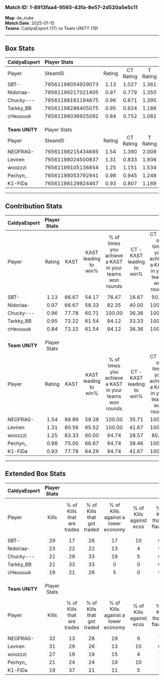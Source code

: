 ### Match ID: 1-8913faa4-9565-43fa-8e57-2d520a5e5c11  
**Map**: de_nuke  
**Match Date**: 2025-01-15  
**Teams**: CaldyaEsport (17) vs Team UNiTY (19)  

---  

## Box Stats  

| **CaldyaEsport** | Player Stats      |        |           |          |       |       |       |         |        |      |     |
| :- | :- | :-: | :-: | :-: | :-: | :-: | :-: | :-: | :-: | :-: | :-: |
| Player           | SteamID           | Rating | CT Rating | T Rating | KAST  |  ADR  | Kills | Assists | Deaths | K/D  | HS% |
| SBT-             | 76561198054929073 |  1.13  |   1.027   |  1.361   | 66.67 | 85.8  |  29   |    4    |   27   | 1.07 | 51  |
| Nidoriaa-        | 76561199217021405 |  0.97  |   0.779   |  1.350   | 66.67 | 76.4  |  23   |    8    |   27   | 0.85 | 47  |
| Chucky---        | 76561198161194875 |  0.96  |   0.671   |  1.395   | 77.78 | 56.4  |  21   |    5    |   25   | 0.84 | 42  |
| Tarkky_BB        | 76561198286405075 |  0.95  |   0.924   |  1.186   | 72.22 | 65.4  |  21   |    7    |   25   | 0.84 | 47  |
| cHeuuuuk         | 76561198036925092 |  0.84  |   0.752   |  1.082   | 72.22 | 57.3  |  19   |    5    |   27   | 0.70 | 47  |
|                  |                   |        |           |          |       |       |       |         |        |      |     |
|                  |                   |        |           |          |       |       |       |         |        |      |     |
|                  |                   |        |           |          |       |       |       |         |        |      |     |
| **Team UNiTY**   | Player Stats      |        |           |          |       |       |       |         |        |      |     |
| Player           | SteamID           | Rating | CT Rating | T Rating | KAST  |  ADR  | Kills | Assists | Deaths | K/D  | HS% |
| NEOFRAG-         | 76561198215434685 |  1.54  |   1.390   |  2.009   | 88.89 | 106.8 |  32   |   11    |   21   | 1.52 | 78  |
| Leviren          | 76561198024500837 |  1.31  |   0.833   |  1.936   | 80.56 | 91.0  |  31   |    9    |   27   | 1.15 | 67  |
| woozzzi          | 76561199105136854 |  1.25  |   1.151   |  1.534   | 83.33 | 68.9  |  27   |    4    |   20   | 1.35 | 22  |
| Pechyn_          | 76561198053792941 |  0.98  |   0.945   |  1.248   | 75.00 | 65.3  |  21   |    4    |   24   | 0.88 | 71  |
| K1-FiDa          | 76561198129824467 |  0.93  |   0.807   |  1.169   | 77.78 | 49.4  |  19   |    4    |   22   | 0.86 | 47  |
---  

## Contribution Stats  

| **CaldyaEsport** | Player Stats |       |                      |                                                        |                           |                                                             |                          |                                                            |
| :- | :-: | :-: | :-: | :-: | :-: | :-: | :-: | :-: |
| Player           |    Rating    | KAST  | KAST leading to win% | % of times you achieve a KAST in your teams won rounds | CT - KAST leading to win% | CT - % of times you achieve a KAST in your teams won rounds | T - KAST leading to win% | T - % of times you achieve a KAST in your teams won rounds |
| SBT-             |     1.13     | 66.67 |        54.17         |                         76.47                          |           16.67           |                            50.00                            |          91.67           |                           84.62                            |
| Nidoriaa-        |     0.97     | 66.67 |        58.33         |                         82.35                          |           40.00           |                           100.00                            |          71.43           |                           76.92                            |
| Chucky---        |     0.96     | 77.78 |        60.71         |                         100.00                         |           36.36           |                           100.00                            |          76.47           |                           100.00                           |
| Tarkky_BB        |     0.95     | 72.22 |        61.54         |                         94.12                          |           33.33           |                           100.00                            |          85.71           |                           92.31                            |
| cHeuuuuk         |     0.84     | 72.22 |        61.54         |                         94.12                          |           36.36           |                           100.00                            |          80.00           |                           92.31                            |
|                  |              |       |                      |                                                        |                           |                                                             |                          |                                                            |
|                  |              |       |                      |                                                        |                           |                                                             |                          |                                                            |
|                  |              |       |                      |                                                        |                           |                                                             |                          |                                                            |
| **Team UNiTY**   | Player Stats |       |                      |                                                        |                           |                                                             |                          |                                                            |
| Player           |    Rating    | KAST  | KAST leading to win% | % of times you achieve a KAST in your teams won rounds | CT - KAST leading to win% | CT - % of times you achieve a KAST in your teams won rounds | T - KAST leading to win% | T - % of times you achieve a KAST in your teams won rounds |
| NEOFRAG-         |     1.54     | 88.89 |        59.38         |                         100.00                         |           35.71           |                           100.00                            |          77.78           |                           100.00                           |
| Leviren          |     1.31     | 80.56 |        65.52         |                         100.00                         |           41.67           |                           100.00                            |          82.35           |                           100.00                           |
| woozzzi          |     1.25     | 83.33 |        60.00         |                         94.74                          |           28.57           |                            80.00                            |          87.50           |                           100.00                           |
| Pechyn_          |     0.98     | 75.00 |        66.67         |                         94.74                          |           38.46           |                           100.00                            |          92.86           |                           92.86                            |
| K1-FiDa          |     0.93     | 77.78 |        64.29         |                         94.74                          |           41.67           |                           100.00                            |          81.25           |                           92.86                            |
---  

## Extended Box Stats  

| **CaldyaEsport** | Player Stats |                            |                            |                                    |                         |                              |                                 |        |                             |                                     |                          |                               |                            |
| :- | :-: | :-: | :-: | :-: | :-: | :-: | :-: | :-: | :-: | :-: | :-: | :-: | :-: |
| Player           |    Kills     | % of Kills that are trades | % of Kills that got traded | % of Kills against a lower economy | % of Kills against ecos | % of Kills that are flawless | % of Kills that are close duels | Deaths | % of Deaths that get traded | % of Deaths against a lower economy | % of Deaths against ecos | % of Deaths that are flawless | % of Deaths that are close |
| SBT-             |      29      |             17             |             28             |                 17                 |           10            |              62              |               10                |   27   |             19              |                  4                  |            0             |              67               |             4              |
| Nidoriaa-        |      23      |             22             |             22             |                 13                 |            4            |              57              |                4                |   27   |             22              |                  7                  |            0             |              59               |             4              |
| Chucky---        |      21      |             29             |             33             |                 19                 |            5            |              67              |                0                |   25   |             24              |                  0                  |            0             |              96               |             0              |
| Tarkky_BB        |      21      |             33             |             33             |                 0                  |            0            |              67              |               14                |   25   |             28              |                  0                  |            0             |              76               |             0              |
| cHeuuuuk         |      19      |             21             |             26             |                 5                  |            0            |              58              |               16                |   27   |             22              |                  0                  |            0             |              74               |             0              |
|                  |              |                            |                            |                                    |                         |                              |                                 |        |                             |                                     |                          |                               |                            |
|                  |              |                            |                            |                                    |                         |                              |                                 |        |                             |                                     |                          |                               |                            |
|                  |              |                            |                            |                                    |                         |                              |                                 |        |                             |                                     |                          |                               |                            |
| **Team UNiTY**   | Player Stats |                            |                            |                                    |                         |                              |                                 |        |                             |                                     |                          |                               |                            |
| Player           |    Kills     | % of Kills that are trades | % of Kills that got traded | % of Kills against a lower economy | % of Kills against ecos | % of Kills that are flawless | % of Kills that are close duels | Deaths | % of Deaths that get traded | % of Deaths against a lower economy | % of Deaths against ecos | % of Deaths that are flawless | % of Deaths that are close |
| NEOFRAG-         |      32      |             13             |             28             |                 19                 |            9            |              78              |                3                |   21   |             38              |                 10                  |            0             |              48               |             29             |
| Leviren          |      31      |             29             |             26             |                 13                 |           10            |              65              |                3                |   27   |             19              |                 11                  |            4             |              59               |             4              |
| woozzzi          |      27      |             19             |             19             |                 15                 |            4            |              78              |                0                |   20   |             35              |                 15                  |            5             |              90               |             0              |
| Pechyn_          |      21      |             24             |             24             |                 19                 |           10            |              71              |                0                |   24   |             33              |                 13                  |            0             |              54               |             4              |
| K1-FiDa          |      19      |             37             |             21             |                 11                 |            5            |              74              |                0                |   22   |             23              |                 14                  |            5             |              77               |             9              |

